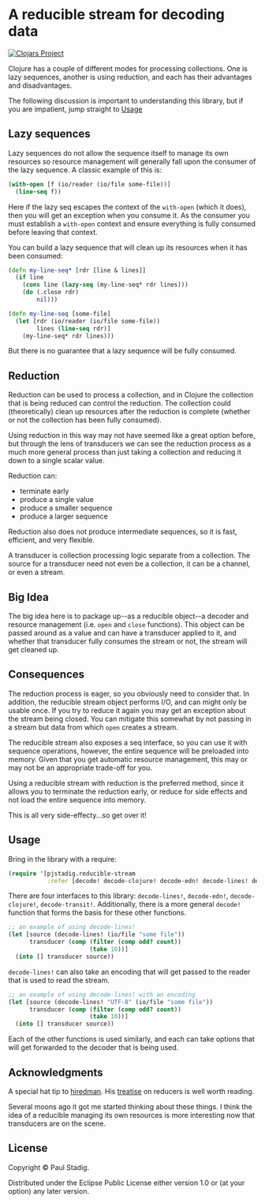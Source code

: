# A reducible stream for decoding data

[![Clojars Project](https://img.shields.io/clojars/v/pjstadig/reducible-stream.svg)](https://clojars.org/pjstadig/reducible-stream)

Clojure has a couple of different modes for processing collections.  One is lazy
sequences, another is using reduction, and each has their advantages and
disadvantages.

The following discussion is important to understanding this library, but if you
are impatient, jump straight to [Usage](#usage)

## Lazy sequences

Lazy sequences do not allow the sequence itself to manage its own resources so
resource management will generally fall upon the consumer of the lazy sequence.
A classic example of this is:

```clojure
(with-open [f (io/reader (io/file some-file))]
  (line-seq f))
```

Here if the lazy seq escapes the context of the `with-open` (which it does),
then you will get an exception when you consume it.  As the consumer you must
establish a `with-open` context and ensure everything is fully consumed before
leaving that context.

You can build a lazy sequence that will clean up its resources when it has been
consumed:

```clojure
(defn my-line-seq* [rdr [line & lines]]
  (if line
    (cons line (lazy-seq (my-line-seq* rdr lines)))
    (do (.close rdr)
        nil)))

(defn my-line-seq [some-file]
  (let [rdr (io/reader (io/file some-file))
        lines (line-seq rdr)]
    (my-line-seq* rdr lines)))
```

But there is no guarantee that a lazy sequence will be fully consumed.

## Reduction

Reduction can be used to process a collection, and in Clojure the collection
that is being reduced can control the reduction.  The collection could
(theoretically) clean up resources after the reduction is complete (whether or
not the collection has been fully consumed).

Using reduction in this way may not have seemed like a great option before, but
through the lens of transducers we can see the reduction process as a much more
general process than just taking a collection and reducing it down to a single
scalar value.

Reduction can:
- terminate early
- produce a single value
- produce a smaller sequence
- produce a larger sequence

Reduction also does not produce intermediate sequences, so it is fast,
efficient, and very flexible.

A transducer is collection processing logic separate from a collection.  The
source for a transducer need not even be a collection, it can be a channel, or
even a stream.

## Big Idea

The big idea here is to package up--as a reducible object--a decoder and
resource management (i.e. `open` and `close` functions).  This object can be
passed around as a value and can have a transducer applied to it, and whether
that transducer fully consumes the stream or not, the stream will get cleaned
up.

## Consequences

The reduction process is eager, so you obviously need to consider that.  In
addition, the reducible stream object performs I/O, and can might only be usable
once.  If you try to reduce it again you may get an exception about the stream
being closed.  You can mitigate this somewhat by not passing in a stream but
data from which `open` creates a stream.

The reducible stream also exposes a seq interface, so you can use it with
sequence operations, however, the entire sequence will be preloaded into memory.
Given that you get automatic resource management, this may or may not be an
appropriate trade-off for you.

Using a reducible stream with reduction is the preferred method, since it allows
you to terminate the reduction early, or reduce for side effects and not load
the entire sequence into memory.

This is all very side-effecty...so get over it!

## Usage

Bring in the library with a require:

```clojure
(require '[pjstadig.reducible-stream 
           :refer [decode! decode-clojure! decode-edn! decode-lines! decode-transit!]])
```

There are four interfaces to this library: `decode-lines!`, `decode-edn!`,
`decode-clojure!`, `decode-transit!`.  Additionally, there is a more general
`decode!` function that forms the basis for these other functions.

```clojure
;; an example of using decode-lines!
(let [source (decode-lines! (io/file "some file"))
      transducer (comp (filter (comp odd? count))
                       (take 10))]
  (into [] transducer source))
```

`decode-lines!` can also take an encoding that will get passed to the reader
that is used to read the stream.

```clojure
;; an example of using decode-lines! with an encoding
(let [source (decode-lines! "UTF-8" (io/file "some file"))
      transducer (comp (filter (comp odd? count))
                       (take 10))]
  (into [] transducer source))
```

Each of the other functions is used similarly, and each can take options that
will get forwarded to the decoder that is being used.

## Acknowledgments

A special hat tip to [hiredman](https://twitter.com/hiredman_).  His
[treatise](https://ce2144dc-f7c9-4f54-8fb6-7321a4c318db.s3.amazonaws.com/reducers.html)
on reducers is well worth reading.

Several moons ago it got me started thinking about these things.  I think the
idea of a reducible managing its own resources is more interesting now that
transducers are on the scene.

## License

Copyright © Paul Stadig.

Distributed under the Eclipse Public License either version 1.0 or (at
your option) any later version.
